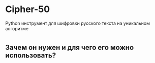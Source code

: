 # Сipher-50
Python инструмент для шифровки русского текста на уникальном алгоритме


#
## Зачем он нужен и для чего его можно использовать?
